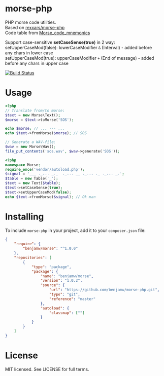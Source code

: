morse-php
=========

PHP morse code utilities.  
Based on [rexxars/morse-php](https://github.com/rexxars/morse-php)  
Code table from [Morse_code_mnemonics](https://en.wikipedia.org/wiki/Morse_code_mnemonics)

Support case-sensitive **setCaseSense(true)** in 2 way:  
setUpperCaseMod(false): lowerCaseModifier `&` (Interval) - added before any chars in lower case  
setUpperCaseMod(true): upperCaseModifier `+` (End of message) - added before any chars in upper case

[![Build Status](https://travis-ci.org/skillcoder/morse-php.svg?branch=master)](https://travis-ci.org/skillcoder/morse-php)

# Usage

``` php
<?php
// Translate from/to morse:
$text = new Morse\Text();
$morse = $text->toMorse('SOS');

echo $morse; // ... --- ...
echo $text->fromMorse($morse); // SOS

// Generate a WAV-file:
$wav = new Morse\Wav();
file_put_contents('sos.wav', $wav->generate('SOS'));
```

~~~php
<?php
namespace Morse;
require_once('vendor/autoload.php');
$signal = '___ ._... _._  ._... __ ._... ._ ._... _.';
$table = new Table('_');
$text = new Text($table);
$text->setCaseSense(true);
$text->setUpperCaseMod(false);
echo $text->fromMorse($signal); // Ok man
~~~

# Installing

To include `morse-php` in your project, add it to your `composer.json` file:

```json
{
    "require": {
        "benjamw/morse": "^1.0.0"
    },
    "repositories": [
        {
            "type": "package",
            "package": {
                "name": "benjamw/morse",
                "version": "1.0.2",
                "source": {
                    "url": "https://github.com/benjamw/morse-php.git",
                    "type": "git",
                    "reference": "master"
                },
                "autoload": {
                    "classmap": [""]
                }
            }
        }
    ]
}
```

# License

MIT licensed. See LICENSE for full terms.
